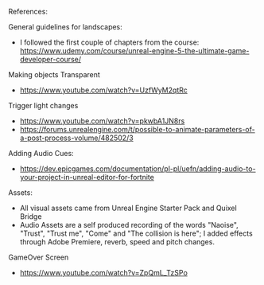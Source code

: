 References:

General guidelines for landscapes:
- I followed the first couple of chapters from the course: https://www.udemy.com/course/unreal-engine-5-the-ultimate-game-developer-course/

Making objects Transparent
- https://www.youtube.com/watch?v=UzfWyM2qtRc

Trigger light changes
- https://www.youtube.com/watch?v=pkwbA1JN8rs
- https://forums.unrealengine.com/t/possible-to-animate-parameters-of-a-post-process-volume/482502/3

Adding Audio Cues:
- https://dev.epicgames.com/documentation/pl-pl/uefn/adding-audio-to-your-project-in-unreal-editor-for-fortnite

Assets:
- All visual assets came from Unreal Engine Starter Pack and Quixel Bridge
- Audio Assets are a self produced recording of the words "Naoise", "Trust", "Trust me", "Come" and "The collision is here"; I added effects through Adobe Premiere, reverb, speed and pitch changes. 

GameOver Screen
- https://www.youtube.com/watch?v=ZpQmL_TzSPo

